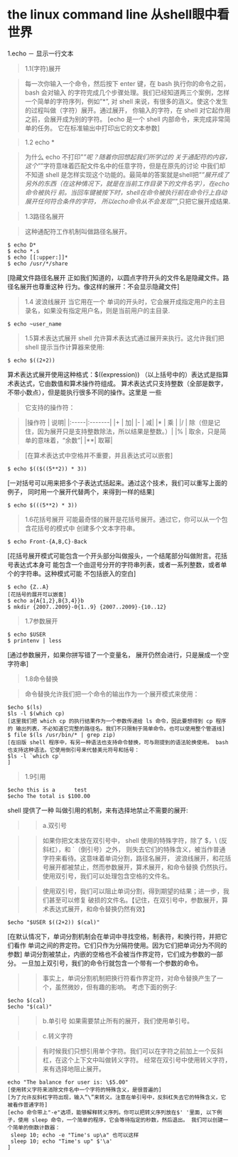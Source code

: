 # the linux command line 从shell眼中看世界

1.echo － 显示一行文本

>1.1(字符)展开

>每一次你输入一个命令，然后按下 enter 键，在 bash 执行你的命令之前，bash 会对输入 的字符完成几个步骤处理。我们已经知道两三个案例，怎样一个简单的字符序列，例如”*”, 对 shell 来说，有很多的涵义。使这个发生的过程叫做（字符）展开。通过展开， 你输入的字符，在 shell 对它起作用之前，会展开成为别的字符。
[echo 是一个 shell 内部命令，来完成非常简单的任务。 它在标准输出中打印出它的文本参数]

>1.2 echo *

>为什么 echo 不打印”*”呢？随着你回想起我们所学过的 关于通配符的内容，这个”*”字符意味着匹配文件名中的任意字符，但是在原先的讨论 中我们却不知道 shell 是怎样实现这个功能的。最简单的答案就是shell把”*”展开成了 另外的东西（在这种情况下，就是在当前工作目录下的文件名字），在echo命令被执行 前。当回车键被按下时，shell在命令被执行前在命令行上自动展开任何符合条件的字符， 所以echo命令从不会发现”*”,只把它展开成结果.


>1.3路径名展开

>这种通配符工作机制叫做路径名展开。
``` shell
$ echo D*
$ echo *.s
$ echo [[:upper:]]*
$ echo /usr/*/share
```
[隐藏文件路径名展开
正如我们知道的，以圆点字符开头的文件名是隐藏文件。路径名展开也尊重这种 行为。像这样的展开：不会显示隐藏文件]

>1.4 波浪线展开
当它用在一个 单词的开头时，它会展开成指定用户的主目录名，如果没有指定用户名，则是当前用户的主目录.
``` shell
$ echo ~user_name
```

>1.5算术表达式展开
shell 允许算术表达式通过展开来执行。这允许我们把 shell 提示当作计算器来使用:
``` shell
$ echo $((2+2))
```
算术表达式展开使用这种格式：$((expression))
（以上括号中的）表达式是指算术表达式，它由数值和算术操作符组成。
算术表达式只支持整数（全部是数字，不带小数点），但是能执行很多不同的操作。这里是 一些

>它支持的操作符：

>|操作符 | 说明|
|:-----|:-------|
|+ |  加|
|- |   减|
|* | 乘 |
|/ | 除（但是记住，因为展开只是支持整数除法，所以结果是整数。）|
|% | 取余，只是简单的意味着，“余数”|
|**|  取幂|

>[在算术表达式中空格并不重要，并且表达式可以嵌套]
``` shell
$ echo $(($((5**2)) * 3))
```
[一对括号可以用来把多个子表达式括起来。通过这个技术，我们可以重写上面的例子， 同时用一个展开代替两个，来得到一样的结果]
``` shell
$ echo $(((5**2) * 3))
```

>1.6花括号展开
可能最奇怪的展开是花括号展开。通过它，你可以从一个包含花括号的模式中 创建多个文本字符串。
``` shell
$ echo Front-{A,B,C}-Back
```
[花括号展开模式可能包含一个开头部分叫做报头，一个结尾部分叫做附言。花括号表达式本身可 能包含一个由逗号分开的字符串列表，或者一系列整数，或者单个的字符串。这种模式可能 不包括嵌入的空白]
``` shell
$ echo {Z..A}
[花括号的展开可以嵌套]
$ echo a{A{1,2},B{3,4}}b
$ mkdir {2007..2009}-0{1..9} {2007..2009}-{10..12}
```

>1.7参数展开
``` shell
$ echo $USER
$ printenv | less
```
[通过参数展开，如果你拼写错了一个变量名， 展开仍然会进行，只是展成一个空字符串]


>1.8命令替换

>命令替换允许我们把一个命令的输出作为一个展开模式来使用：
``` shell
$echo $(ls)
$ls -l $(which cp)
[这里我们把 which cp 的执行结果作为一个参数传递给 ls 命令，因此要想得到 cp 程序的 输出列表，不必知道它完整的路径名。我们不只限制于简单命令。也可以使用整个管道线]
$ file $(ls /usr/bin/* | grep zip)
[在旧版 shell 程序中，有另一种语法也支持命令替换，可与刚提到的语法轮换使用。 bash 也支持这种语法。它使用倒引号来代替美元符号和括号：
$ls -l `which cp`
]
```

>1.9引用
``` shell
$echo this is a      test
$echo The total is $100.00
```
shell 提供了一种 叫做引用的机制，来有选择地禁止不需要的展开:
>>a.双引号

>>如果你把文本放在双引号中， shell 使用的特殊字符，除了 $，\ (反斜杠），和 `（倒引号）之外， 则失去它们的特殊含义，被当作普通字符来看待。这意味着单词分割，路径名展开， 波浪线展开，和花括号展开都被禁止，然而参数展开，算术展开，和命令替换 仍然执行。使用双引号，我们可以处理包含空格的文件名。

>>使用双引号，我们可以阻止单词分割，得到期望的结果；进一步，我们甚至可以修复 破损的文件名。【记住，在双引号中，参数展开，算术表达式展开，和命令替换仍然有效】
``` shell
$echo "$USER $((2+2)) $(cal)"
```
[在默认情况下，单词分割机制会在单词中寻找空格，制表符，和换行符，并把它们看作 单词之间的界定符。它们只作为分隔符使用。因为它们把单词分为不同的参数]
单词分割被禁止，内嵌的空格也不会被当作界定符，它们成为参数的一部分。 一旦加上双引号，我们的命令行就包含一个带有一个参数的命令。


>>事实上，单词分割机制把换行符看作界定符，对命令替换产生了一个，虽然微妙，但有趣的影响。 考虑下面的例子:
``` shell
$echo $(cal)
$echo "$(cal)"
```

>>b.单引号
如果需要禁止所有的展开，我们使用单引号。


>>c.转义字符

>>有时候我们只想引用单个字符。我们可以在字符之前加上一个反斜杠，在这个上下文中叫做转义字符。 经常在双引号中使用转义字符，来有选择地阻止展开。
``` shell
echo "The balance for user is: \$5.00"
[使用转义字符来消除文件名中一个字符的特殊含义，是很普遍的]
[为了允许反斜杠字符出现，输入”\”来转义。注意在单引号中，反斜杠失去它的特殊含义，它 被看作普通字符]
[echo 命令带上"-e"选项，能够解释转义序列。你可以把转义序列放在$' '里面, 以下例子，使用 sleep 命令，一个简单的程序，它会等待指定的秒数，然后退出。 我们可以创建一个简单的倒数计数器：
 sleep 10; echo -e "Time's up\a" 也可以这样
 sleep 10; echo "Time's up" $'\a'
]
```